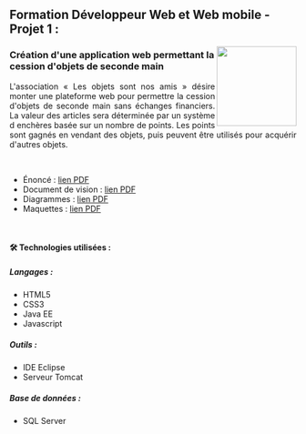 ## Formation Développeur Web et Web mobile - Projet 1 :

<a href="https://www.eni-ecole.fr/"><img align="right" width="140px" src="https://file.diplomeo-static.com/file/00/00/02/08/20886.svg"></a>

### Création d'une application web permettant la cession d'objets de seconde main

<p align="justify">L'association « Les objets sont nos amis » désire monter une plateforme web pour permettre la cession d'objets de seconde main sans échanges financiers. 
La valeur des articles sera déterminée par un système d enchères basée sur un nombre de points. 
Les points sont gagnés en vendant des objets, puis peuvent être utilisés pour acquérir d'autres objets.</p>

<br>

- Énoncé : [lien PDF](https://github.com/SandrineZ3/projetEncheresENI/blob/main/scenario/Enonce.pdf)
- Document de vision : [lien PDF](https://github.com/SandrineZ3/projetEncheresENI/blob/main/scenario/DocumentDeVision.pdf)
- Diagrammes : [lien PDF](https://github.com/SandrineZ3/projetEncheresENI/blob/main/scenario/Diagrammes.pdf)
- Maquettes : [lien PDF](https://github.com/SandrineZ3/projetEncheresENI/blob/main/scenario/Maquettes.pdf)

<br>

#### :hammer_and_wrench: Technologies utilisées :
##### Langages :
- HTML5
- CSS3
- Java EE
- Javascript
##### Outils :
- IDE Eclipse
- Serveur Tomcat
##### Base de données :
- SQL Server
